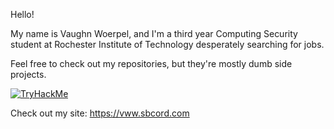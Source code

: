 Hello! 

My name is Vaughn Woerpel, and I'm a third year Computing Security student at Rochester Institute of Technology desperately searching for jobs.

Feel free to check out my repositories, but they're mostly dumb side projects.

 [ <img src="[https://tryhackme-badges.s3.amazonaws.com/Apicius.png](https://tryhackme-badges.s3.amazonaws.com/Apicius.png?2)" alt="TryHackMe">](https://tryhackme-badges.s3.amazonaws.com/Apicius.png?2)

Check out my site: https://vww.sbcord.com
